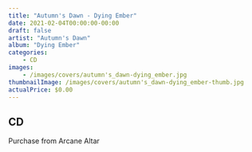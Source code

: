 ```yaml
---
title: "Autumn's Dawn - Dying Ember"
date: 2021-02-04T00:00:00-00:00
draft: false
artist: "Autumn's Dawn"
album: "Dying Ember"
categories:
    - CD
images:
    - /images/covers/autumn's_dawn-dying_ember.jpg
thumbnailImage: /images/covers/autumn's_dawn-dying_ember-thumb.jpg
actualPrice: $0.00
---
```


## CD
Purchase from Arcane Altar
